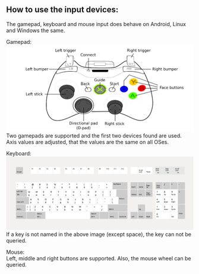 How to use the input devices:
-----------------------------

The gamepad, keyboard and mouse input does behave on Android, Linux and Windows the same.

Gamepad:   
![Gamepad](images/gamepad_layout.png)  
Two gamepads are supported and the first two devices found are used.
Axis values are adjusted, that the values are the same on all OSes.


Keyboard:   
![Keyboard](images/keyboard_layout.png)  
If a key is not named in the above image (except space), the key can not be queried.


Mouse:  
Left, middle and right buttons are supported. Also, the mouse wheel can be queried.
